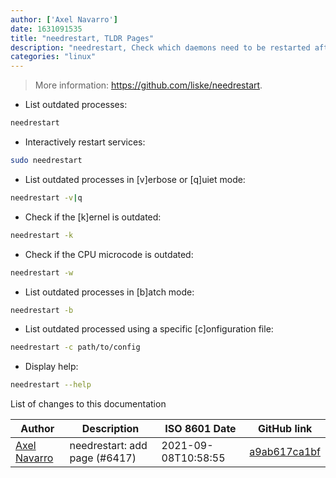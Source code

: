 ```yaml
---
author: ['Axel Navarro']
date: 1631091535
title: "needrestart, TLDR Pages"
description: "needrestart, Check which daemons need to be restarted after library upgrades."
categories: "linux"
---
```

> More information: <https://github.com/liske/needrestart>.

- List outdated processes:

```bash
needrestart
```

- Interactively restart services:

```bash
sudo needrestart
```

- List outdated processes in [v]erbose or [q]uiet mode:

```bash
needrestart -v|q
```

- Check if the [k]ernel is outdated:

```bash
needrestart -k
```

- Check if the CPU microcode is outdated:

```bash
needrestart -w
```

- List outdated processes in [b]atch mode:

```bash
needrestart -b
```

- List outdated processed using a specific [c]onfiguration file:

```bash
needrestart -c path/to/config
```

- Display help:

```bash
needrestart --help
```
List of changes to this documentation


Author | Description | ISO 8601 Date | GitHub link
------|-----|-----|-----
[Axel Navarro](mailto:navarroaxel@gmail.com) | needrestart: add page (#6417) | 2021-09-08T10:58:55 | [a9ab617ca1bf](https://github.com/tldr-pages/tldr/commit/a9ab617ca1bf47e0d58f907b9c17887181acd24a)

